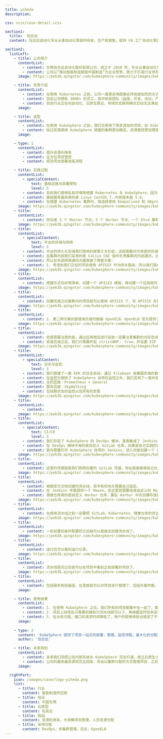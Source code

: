 ```yaml
---
title: yiheda
description:

css: scss/case-detail.scss

section1:
  title:  怡合达
  content: 怡合达自动化专业从事自动化零部件研发、生产和销售，提供 FA 工厂自动化零部件一站式供应。

section2:
  listLeft:
    - title: 公司简介
      contentList:
        - content: 东莞怡合达自动化股份有限公司，成立于 2010 年，专业从事自动化零部件研发、生产和销售，提供 FA 工厂自动化零部件一站式供应。公司深耕自动化设备行业，基于应用场景对自动化设备零部件进行标准化设计和分类选型，通过标准设定、产品开发、供应链管理、平台化运营，以信息和数字化为驱动，致力于为自动化设备行业提供高品质、低成本、短交期的自动化零部件产品。
        - content: 公司以“推动智能制造赋能中国制造”为企业愿景，致力于打造行业领先的 FA 工厂自动化零部件一站式供应商。公司以平台化为支撑，以信息和数字化为驱动，充分整合社会资源，链接自动化设备行业上下游资源，以标准设定和产品开发为起点，遵循“产品供给一平台整合一生态驱动”的发展路径，逐渐提高自动化设备中零部件标准化、模块化、组件化的覆盖比例，提升自动化设备供给效率，降低综合成本，最终推动自动化行业的技术进步。
      image: https://pek3b.qingstor.com/kubesphere-community/images/kubesphere-yiheda-1.png

    - title: 背景介绍
      contentList:
        - content: 在使用 Kubernetes 之前，公司一直是采用超融合传统虚拟机的方式来部署上线项目，这就导致公司资源浪费非常严重，每年单单在服务器的开销就大大增加。项目在上线的过程中出错的几率非常大，并且难以排查，没有一套规范的流程，需要开发人员手动部署，导致人员消耗非常严重。
        - content: 目前公司拥有 3000+ 的员工，其中研发团队（运维，开发，测试，产品等）超过 300 人，在苏州，湖北都有研发团队。
        - content: 目前行业正在向自动化、云原生靠近，传统的互联网模式已经无法满足大公司的业务需求了，为了让开发人员将更多的精力放在业务上，自动化部署、项目的全方位监控就变得越来越重要。目前公司云原生是刚刚起步，很多东西需要去探索发现，所以技术上有很多欠缺，需要非常细致地理解各个组件的运行原理和模式。
      image: 

    - title: 选型
      contentList:
        - content: 在使用 KubeSphere 之前，我们也使用了很多其他的项目，如 KubeOperator，DaoCloud，Choerodon等。但是在使用过程中发现，其他工具的功能并不是很完善，遇到问题很难排查，社区也不是很活跃，这就导致我们的使用成本和维护成本大大增加。
        - content: 经过实践使用 KubeSphere 搭建的集群更加稳定，资源管控更加便捷，与同类云原生产品相比，KubeSphere 几乎实现了我们在生产环境会用到的所有功能。于是我们就开始在测试环境搭建并使用，随后慢慢地向生产环境迁移。目前我们公司有三分之一的项目已经迁移到 KubeSphere 平台上，并且回收了之前的旧服务器，大大提高了资源使用率。
      image: 

    - type: 1
      contentList:
        - content: 提升资源利用率
        - content: 全方位项目管控
        - content: 规范项目部署发版流程

    - title: 实践过程
      contentList:
        - specialContent:
            text: 基础设施与部署架构
            level: 3
        - content: 目前我们使用私有环境来搭建 Kubernetes 与 KubeSphere，因为是在我们内部使用，所以不考虑在云上进行搭建。
        - content: 基础服务器采用的是 Linux CentOS 7，内核版本是 5.6。
        - content: 在搭建 Kubernetes 集群时，我选择使用 Keepalived 和 HAproxy 创建高可用 Kubernetes 集群，其中包括两个负载均衡入口。
      image: https://pek3b.qingstor.com/kubesphere-community/images/kubesphere-yiheda-2.png
    - title:
      contentList:
        - content: 然后是 3 个 Master 节点，3 个 Worker 节点，一个 Etcd 集群，因为是多集群，我会为公司每个项目创建一个集群，所以我们单个集群分配的资源不是很多，当资源不够使用时需要进行申请。
      image: https://pek3b.qingstor.com/kubesphere-community/images/kubesphere-yiheda-3.png
    - title:
      contentList:
        - specialContent:
            text: 平台的存储与网络
            level: 3
        - content: 平台的持久化存储我们使用的是第三方杉岩，这就需要对方来提供存储卷和创建存储系统空间，所以在这里就不做过多介绍。大家也可以使用开源的存储插件来做，KubeSphere 文档中提到了很多开源存储插件，使用起来也非常的方便。
        - content: 在集群内部我们采用的是 Calico CNI 插件负责集群的内部通讯，当我们的服务部署至 Kubernetes 集群时会产生一个内部访问地址，这个地址在我们集群内是可以 ping 通和访问的，但外部无法访问。
        - content: 所以在外部网络通讯方面我做了两套方案：
        - content: 1. 考虑到我们之前的项目使用 APISIX 作为网关路由，所以我们就在集群内搭建了 APISIX：
      image: https://pek3b.qingstor.com/kubesphere-community/images/kubesphere-yiheda-4.png
    - title:
      contentList:
        - content: 搭建方式也非常简单，创建一个 APISIX 模板，再创建一个应用就可以了：
      image: https://pek3b.qingstor.com/kubesphere-community/images/kubesphere-yiheda-5.png
    - title:
      contentList:
        - content: 创建完成之后集群内的项目就可以使用 APISIX 了，将 APISIX 开启对外访问，作为集群的唯一入口，接下来在服务中创建路由，就会在 APISIX 中自动生成一条路由规则与上游服务：
      image: https://pek3b.qingstor.com/kubesphere-community/images/kubesphere-yiheda-6.png
    - title:
      contentList:
        - content: 2. 第二种方案则是使用负载均衡器 OpenELB，OpenELB 官方提供了三种模式，我们选用的是 Layer2 模式，因为 BGP 和 VIP 需要机器的支持，就暂时没有搭建，后续会考虑改用另外两种模式对外访问。
      image: https://pek3b.qingstor.com/kubesphere-community/images/kubesphere-yiheda-7.png
    - title:
      contentList:
        - content: 但是需要注意的是，通过应用商店进行安装一定要注意集群的内存空间是否充足，否则会导致集群监控组件异常。
        - content: 安装完成之后，我们只需要开启 strictARP： true，并设置 EIP 池就可以了，然后我们在部署服务时加上注解。将 type 改为 LoadBalance，就会在我们的 IP 池中获取一个对外访问的 IP 分配给服务进行对外访问了。
      image: https://pek3b.qingstor.com/kubesphere-community/images/kubesphere-yiheda-code.png
    - title:
      contentList:
        - specialContent:
            text: 日志与监控
            level: 3
        - content: 我们搭建了一套 EFK 的日志系统，通过 Filebeat 收集服务端的数据，再通过 Kafka 发送到 es 中，然后通过 Kibana 查询日志数据，另外我们增加了一套 SkyWalking，它会给我们生成一个链路 ID，这样我们就可以根据这个链路 ID 直接查找当前请求下的所有日志。
        - content: 在监控方面除了 KubeSphere 自带的监控之外，我们还用了一套外部的监控系统：
        - content: 主机层面：Prometheus + General
        - content: 服务层面：SkyWalking
        - content: 包括服状态的监控以及所有的告警
      image: https://pek3b.qingstor.com/kubesphere-community/images/kubesphere-yiheda-8.png
    - title:
      contentList:
        - content: 
      image: https://pek3b.qingstor.com/kubesphere-community/images/kubesphere-yiheda-9.png
    - title:
      contentList:
        - specialContent:
            text: CI/CD
            level: 3
        - content: 我们开启了 KubeSphere 的 DevOps 模块，里面集成了 Jenkins，流水线的构建，实现了项目从拉取代码，质量检查到项目部署一键化的流程。
        - content: 在 DevOps 模块中用的是自定义 GitLab 仓库，如果是自己实践的话可以去 KubeSphere 应用商店中下载使用，在这里我就介绍一下自定义实现。
        - content: 首先需要打开 KubeSphere 自带的 Jenkins，进入页面创建一个 GitLab 的凭证，然后在系统配置自定义 GitLab 的地址。
      image: https://pek3b.qingstor.com/kubesphere-community/images/kubesphere-yiheda-10.png
    - title:
      contentList:
        - content: 这里的凭据就是我们刚刚创建的 GitLab 凭据，地址就直接填自己仓库的地址，然后就可以在 KubeSphere 中看到刚刚填写的地址了。
      image: https://pek3b.qingstor.com/kubesphere-community/images/kubesphere-yiheda-11.png
    - title:
      contentList:
        - content: 根据官方文档创建的流水线，其中有些地方需要自己指定。
        - content: 在 Jenkins 中是提供一个 Maven，在这里我需要改成自定义的 Maven，不然项目构建的时候会失败，我们只需要在 configMap 中修改 setting.xml 文件就可以了。
        - content: 镜像仓库用的是自定义 Harbor 仓库，要在 Harbor 中先创建存放镜像的地址，然后创建权限，在 KubeSphere 中添加凭证就可以使用了。
      image: https://pek3b.qingstor.com/kubesphere-community/images/kubesphere-yiheda-12.png
    - title:
      contentList:
        - content: 在使用流水线之前一定要把 GitLab、Kubernetes、镜像仓库的凭证建好，后面直接使用就可以了。
      image: https://pek3b.qingstor.com/kubesphere-community/images/kubesphere-yiheda-13.png
    - title:
      contentList:
        - content: 一些前置的条件配置好之后就可以直接去创建流水线了。
      image: https://pek3b.qingstor.com/kubesphere-community/images/kubesphere-yiheda-14.png
    - title:
      contentList:
        - content: 运行后可以看到运行记录。
      image: https://pek3b.qingstor.com/kubesphere-community/images/kubesphere-yiheda-15.png
    - title:
      contentList:
        - content: 流水线跑完之后就可以在项目中看到之前部署的项目了。
      image: https://pek3b.qingstor.com/kubesphere-community/images/kubesphere-yiheda-16.png
    - title:
      contentList:
        - content: 包括服务和容器组，在里面就可以对项目进行管理了，包括负载均衡，网关，路由，扩容等一些操作。
      image: 

    - title: 使用效果
      contentList:
        - content: 1. 在使用 KubeSphere 之后，我们所有的项目都集中在一起了，管理起来方便很多，服务器的资源也很大程度的减少，在资金方面节省了很多。
        - content: 2. 项目上线现在只需要创建执行流水线就可以了，再根据定时任务定时执行，并且项目可以自动增加副本，项目启动失败会自动回滚到之前的版本。
        - content: 3. 在业务方面，接口的请求时间降低了，用户的使用体验也增加了不少，出现 bug 能够快速的定位并解决问题。
      image: 
    
    - type: 2
      content: 'KubeSphere 提供了项目一站式的部署，管理，监控流程，最大化的分配资源使用率，提高项目的稳定性，降低了维护成本和人员消耗。'
      author: '怡合达'

    - title: 未来规划
      contentList:
        - content: 未来我们将把公司内部系统与 KubeSphere 完全打通，成立云原生小组来负责云原生的研发工作。
        - content: 公司的服务器资源将完全回收，将会以集群分配的方式管理项目，之后会自研一些插件和组件使用并进行开源。
      image: 

  rightPart:
    icon: /images/case/logo-yiheda.png
    list:
      - title: 行业
        content: 智能制造供应链
      - title: 地点
        content: 中国东莞
      - title: 云类型
        content: 私有云
      - title: 挑战
        content: 资源利用率，大规模项目管理，人员资源分配
      - title: 采用功能
        content: DevOps，多集群管理，日志，OpenELB
---
```


